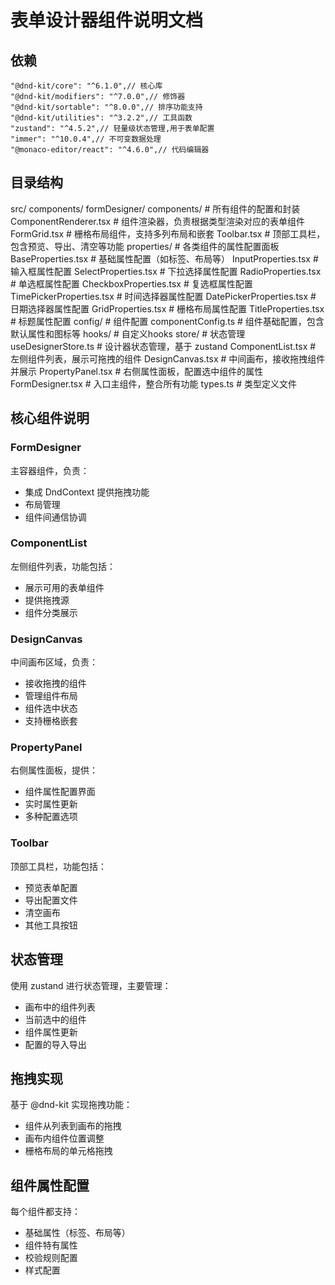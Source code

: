 # 表单设计器组件说明文档

## 依赖
    "@dnd-kit/core": "^6.1.0",// 核心库
    "@dnd-kit/modifiers": "^7.0.0",// 修饰器
    "@dnd-kit/sortable": "^8.0.0",// 排序功能支持
    "@dnd-kit/utilities": "^3.2.2",// 工具函数
    "zustand": "^4.5.2",// 轻量级状态管理,用于表单配置
    "immer": "^10.0.4",// 不可变数据处理
    "@monaco-editor/react": "^4.6.0",// 代码编辑器

## 目录结构
src/
  components/
    formDesigner/
      components/        # 所有组件的配置和封装
        ComponentRenderer.tsx  # 组件渲染器，负责根据类型渲染对应的表单组件
        FormGrid.tsx          # 栅格布局组件，支持多列布局和嵌套
        Toolbar.tsx           # 顶部工具栏，包含预览、导出、清空等功能
        properties/           # 各类组件的属性配置面板
          BaseProperties.tsx    # 基础属性配置（如标签、布局等）
          InputProperties.tsx   # 输入框属性配置
          SelectProperties.tsx  # 下拉选择属性配置
          RadioProperties.tsx   # 单选框属性配置
          CheckboxProperties.tsx # 复选框属性配置
          TimePickerProperties.tsx # 时间选择器属性配置
          DatePickerProperties.tsx # 日期选择器属性配置
          GridProperties.tsx    # 栅格布局属性配置
          TitleProperties.tsx   # 标题属性配置
      config/           # 组件配置
        componentConfig.ts    # 组件基础配置，包含默认属性和图标等
      hooks/           # 自定义hooks
      store/           # 状态管理
        useDesignerStore.ts   # 设计器状态管理，基于 zustand
      ComponentList.tsx # 左侧组件列表，展示可拖拽的组件
      DesignCanvas.tsx # 中间画布，接收拖拽组件并展示
      PropertyPanel.tsx # 右侧属性面板，配置选中组件的属性
      FormDesigner.tsx # 入口主组件，整合所有功能
      types.ts         # 类型定义文件

## 核心组件说明

### FormDesigner
主容器组件，负责：
- 集成 DndContext 提供拖拽功能
- 布局管理
- 组件间通信协调

### ComponentList
左侧组件列表，功能包括：
- 展示可用的表单组件
- 提供拖拽源
- 组件分类展示

### DesignCanvas
中间画布区域，负责：
- 接收拖拽的组件
- 管理组件布局
- 组件选中状态
- 支持栅格嵌套

### PropertyPanel
右侧属性面板，提供：
- 组件属性配置界面
- 实时属性更新
- 多种配置选项

### Toolbar
顶部工具栏，功能包括：
- 预览表单配置
- 导出配置文件
- 清空画布
- 其他工具按钮

## 状态管理
使用 zustand 进行状态管理，主要管理：
- 画布中的组件列表
- 当前选中的组件
- 组件属性更新
- 配置的导入导出

## 拖拽实现
基于 @dnd-kit 实现拖拽功能：
- 组件从列表到画布的拖拽
- 画布内组件位置调整
- 栅格布局的单元格拖拽

## 组件属性配置
每个组件都支持：
- 基础属性（标签、布局等）
- 组件特有属性
- 校验规则配置
- 样式配置
